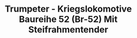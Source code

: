 ---
layout: product
title: "Trumpeter - Kriegslokomotive Baureihe 52 (Br-52) Mit Steifrahmentender"
price: "12500" 
desc: "N/A"
img_path: "/assets/img/TRU00210.jpg"
brand: "N/A"
available: false
special_offer: false
new: false
soon: false
cat: "010000"
subcat: "013400"
subsubcat: "0N/A"
sifra: "TRU00210"
popular: true
---